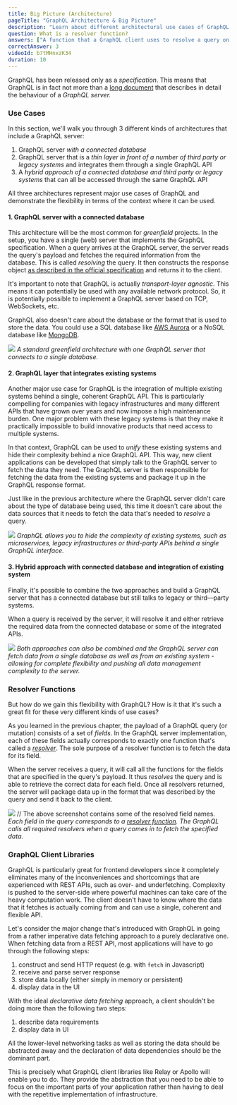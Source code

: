 ```yaml
---
title: Big Picture (Architecture)
pageTitle: "GraphQL Architecture & Big Picture"
description: "Learn about different architectural use cases of GraphQL and the major components on the backend and the frontend, like resolver functions and client libraries."
question: What is a resolver function?
answers: ["A function that a GraphQL client uses to resolve a query on the frontend", "A function that solves all your problems", "It's a synonym for serverless functions", "A function on a GraphQL server that's responsible for fetching the data for a single field"]
correctAnswer: 3
videoId: b7tMHnxzK34
duration: 10
---
```


GraphQL has been released only as a *specification*. This means that GraphQL is in fact not more than a [long document](https://facebook.github.io/graphql/) that describes in detail the behaviour of a *GraphQL server.*

### Use Cases

In this section, we'll walk you through 3 different kinds of architectures that include a GraphQL server:

1. GraphQL server _with a connected database_
2. GraphQL server that is a _thin layer in front of a number of third party or legacy systems_ and integrates them through a single GraphQL API
3. A _hybrid approach of a connected database and third party or legacy systems_ that can all be accessed through the same GraphQL API 

All three architectures represent major use cases of GraphQL and demonstrate the flexibility in terms of the context where it can be used.

#### 1. GraphQL server with a connected database

This architecture will be the most common for *greenfield* projects. In the setup, you have a single (web) server that implements the GraphQL specification. When a query arrives at the GraphQL server, the server reads the query's payload and fetches the required information from the database. This is called *resolving* the query. It then constructs the response object [as described in the official specification](https://facebook.github.io/graphql/#sec-Response) and returns it to the client.

It's important to note that GraphQL is actually *transport-layer agnostic*. This means it can potentially be used with any available network protocol. So, it is potentially possible to implement a GraphQL server based on TCP, WebSockets, etc.   

GraphQL also doesn't care about the database or the format that is used to store the data. You could use a SQL database like [AWS Aurora](https://aws.amazon.com/rds/aurora) or a NoSQL database like [MongoDB](https://www.mongodb.com/). 

![](https://imgur.com/cRE6oeb.png)
*A standard greenfield architecture with one GraphQL server that connects to a single database.*


#### 2. GraphQL layer that integrates existing systems

Another major use case for GraphQL is the integration of multiple existing systems behind a single, coherent GraphQL API. This is particularly compelling for companies with legacy infrastructures and many different APIs that have grown over years and now impose a high maintenance burden. One major problem with these legacy systems is that they make it practically impossible to build innovative products that need access to multiple systems.

In that context, GraphQL can be used to *unify* these existing systems and hide their complexity behind a nice GraphQL API. This way, new client applications can be developed that simply talk to the GraphQL server to fetch the data they need. The GraphQL server is then responsible for fetching the data from the existing systems and package it up in the GraphQL response format.  

Just like in the previous architecture where the GraphQL server didn't care about the type of database being used, this time it doesn't care about the data sources that it needs to fetch the data that's needed to *resolve* a query.

![](https://imgur.com/zQggcSX.png)
*GraphQL allows you to hide the complexity of existing systems, such as microservices, legacy infrastructures or third-party APIs behind a single GraphQL interface.*

#### 3. Hybrid approach with connected database and integration of existing system

Finally, it's possible to combine the two approaches and build a GraphQL server that has a connected database but still talks to legacy or third—party systems.

When a query is received by the server, it will resolve it and either retrieve the required data from the connected database or some of the integrated APIs.

![](https://imgur.com/73dByTz.png)
*Both approaches can also be combined and the GraphQL server can fetch data from a single database as well as from an existing system - allowing for complete flexibility and pushing all data management complexity to the server.*

### Resolver Functions

But how do we gain this flexibility with GraphQL? How is it that it's such a great fit for these very different kinds of use cases?

As you learned in the previous chapter, the payload of a GraphQL query (or mutation) consists of a set of *fields*. In the GraphQL server implementation, each of these fields actually corresponds to exactly one function that's called a [*resolver*](http://graphql.org/learn/execution/#root-fields-resolvers). The sole purpose of a resolver function is to fetch the data for its field. 

When the server receives a query, it will call all the functions for the fields that are specified in the query's payload. It thus *resolves* the query and is able to retrieve the correct data for each field. Once all resolvers returned, the server will package data up in the format that was described by the query and send it back to the client.

![](https://imgur.com/e1gBEP5.png)
// The above screenshot contains some of the resolved field names.
*Each field in the query corresponds to a [resolver function](http://graphql.org/learn/execution/#root-fields-resolvers). The GraphQL calls all required resolvers when a query comes in to fetch the specified data.*

###  GraphQL Client Libraries

GraphQL is particularly great for frontend developers since it completely eliminates many of the inconveniences and shortcomings that are experienced with REST APIs, such as over- and underfetching. Complexity is pushed to the server-side where powerful machines can take care of the heavy computation work. The client doesn't have to know where the data that it fetches is actually coming from and can use a single, coherent and flexible API.

Let's consider the major change that's introduced with GraphQL in going from a rather imperative data fetching approach to a purely declarative one. When fetching data from a REST API, most applications will have to go through the following steps:

1. construct and send HTTP request (e.g. with `fetch` in Javascript)
2. receive and parse server response
3. store data locally (either simply in memory or persistent)
4. display data in the UI

With the ideal *declarative data fetching* approach, a client shouldn't be doing more than the following two steps:

1. describe data requirements
2. display data in UI

All the lower-level networking tasks as well as storing the data should be abstracted away and the declaration of data dependencies should be the dominant part. 

This is precisely what GraphQL client libraries like Relay or Apollo will enable you to do. They provide the abstraction that you need to be able to focus on the important parts of your application rather than having to deal with the repetitive implementation of infrastructure.
